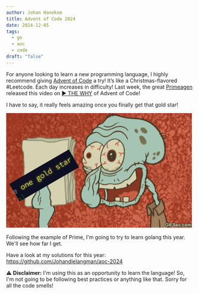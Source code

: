 ```yaml
---
author: Johan Hanekom
title: Advent of Code 2024
date: 2024-12-05
tags:
  - go
  - aoc
  - code
draft: "false"
---
```

For anyone looking to learn a new programming language, I highly recommend giving [Advent of Code]( [https://adventofcode.com](https://adventofcode.com/) ) a try! It’s like a Christmas-flavored #Leetcode. Each day increases in difficulty! Last week, the great [Primeagen](https://www.youtube.com/@ThePrimeTimeagen) released this video on [▶ THE WHY](https://www.youtube.com/watch?v=wf48XDnXtKI) of Advent of Code! 

I have to say, it really feels amazing once you finally get that gold star!

![advent_meme.png](/images/advent_meme.png)

Following the example of Prime, I'm going to try to learn golang this year. We'll see how far I get.

Have a look at my solutions for this year: https://github.com/Johandielangman/aoc-2024

⚠ **Disclaimer:** I'm using this as an opportunity to learn the language! So, I'm not going to be following best practices or anything like that. Sorry for all the code smells!